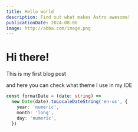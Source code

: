 ```yaml
---
title: Hello world
description: Find out what makes Astro awesome!
publicationDate: 2024-08-06
image: http://abba.com/image.png
---
```


# Hi there!

This is my first blog post

and here you can check what theme I use in my IDE

```ts
const formatDate = (date: string) =>
  new Date(date).toLocaleDateString('en-us', {
    year: 'numeric',
    month: 'long',
    day: 'numeric',
  })
```
